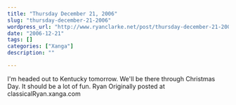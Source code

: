 ```yaml
---
title: "Thursday December 21, 2006"
slug: "thursday-december-21-2006"
wordpress_url: "http://www.ryanclarke.net/post/thursday-december-21-2006/"
date: "2006-12-21"
tags: []
categories: ["Xanga"]
description: ""

---
```


I'm headed out to Kentucky tomorrow. We'll be there through Christmas Day. It should be a lot of fun.
Ryan
Originally posted at classicalRyan.xanga.com
